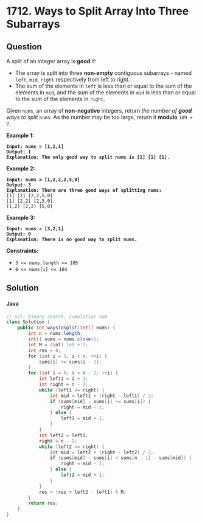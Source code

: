 # 1712. Ways to Split Array Into Three Subarrays

## Question

A split of an integer array is **good** if:

* The array is split into three **non-empty** contiguous subarrays - named `left`, `mid`, `right` respectively from left to right.
* The sum of the elements in `left` is less than or equal to the sum of the elements in `mid`, and the sum of the elements in `mid` is less than or equal to the sum of the elements in `right`.

Given `nums`, an array of **non-negative** integers, return _the number of **good** ways to split_ `nums`. As the number may be too large, return it **modulo** `109 + 7`.

**Example 1:**

<pre><code><strong>Input: nums = [1,1,1]
</strong><strong>Output: 1
</strong><strong>Explanation: The only good way to split nums is [1] [1] [1].
</strong></code></pre>

**Example 2:**

<pre><code><strong>Input: nums = [1,2,2,2,5,0]
</strong><strong>Output: 3
</strong><strong>Explanation: There are three good ways of splitting nums:
</strong>[1] [2] [2,2,5,0]
[1] [2,2] [2,5,0]
[1,2] [2,2] [5,0]
</code></pre>

**Example 3:**

<pre><code><strong>Input: nums = [3,2,1]
</strong><strong>Output: 0
</strong><strong>Explanation: There is no good way to split nums.
</strong></code></pre>

**Constraints:**

* `3 <= nums.length <= 105`
* `0 <= nums[i] <= 104`

## Solution

#### Java

```java
// sol: binary search, cumulative sum
class Solution {
    public int waysToSplit(int[] nums) {
        int n = nums.length;
        int[] sums = nums.clone();
        int M = (int) 1e9 + 7;
        int res = 0;
        for (int i = 1; i < n; ++i) {
            sums[i] += sums[i - 1];
        }
        for (int i = 0; i < n - 2; ++i) {
            int left1 = i + 1;
            int right = n - 2;
            while (left1 <= right) {
                int mid = left1 + (right - left1) / 2;
                if (sums[mid] - sums[i] >= sums[i]) {
                    right = mid - 1;
                } else {
                    left1 = mid + 1;
                }
            }
            int left2 = left1;
            right = n - 2;
            while (left2 <= right) {
                int mid = left2 + (right - left2) / 2;
                if (sums[mid] - sums[i] > sums[n - 1] - sums[mid]) {
                    right = mid - 1;
                } else {
                    left2 = mid + 1;
                }
            }
            res = (res + left2 - left1) % M;
        }
        return res;
    }
}
```
